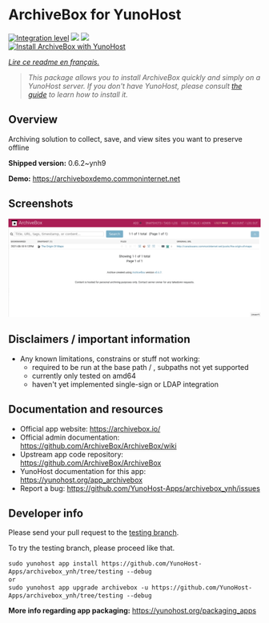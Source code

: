 <!--
N.B.: This README was automatically generated by https://github.com/YunoHost/apps/tree/master/tools/README-generator
It shall NOT be edited by hand.
-->

# ArchiveBox for YunoHost

[![Integration level](https://dash.yunohost.org/integration/archivebox.svg)](https://dash.yunohost.org/appci/app/archivebox) ![](https://ci-apps.yunohost.org/ci/badges/archivebox.status.svg) ![](https://ci-apps.yunohost.org/ci/badges/archivebox.maintain.svg)  
[![Install ArchiveBox with YunoHost](https://install-app.yunohost.org/install-with-yunohost.svg)](https://install-app.yunohost.org/?app=archivebox)

*[Lire ce readme en français.](./README_fr.md)*

> *This package allows you to install ArchiveBox quickly and simply on a YunoHost server.
If you don't have YunoHost, please consult [the guide](https://yunohost.org/#/install) to learn how to install it.*

## Overview

Archiving solution to collect, save, and view sites you want to preserve offline


**Shipped version:** 0.6.2~ynh9

**Demo:** https://archiveboxdemo.commoninternet.net

## Screenshots

![](./doc/screenshots/screenshot_archivebox1.png)

## Disclaimers / important information

* Any known limitations, constrains or stuff not working:
    * required to be run at the base path / , subpaths not yet supported
    * currently only tested on amd64
    * haven't yet implemented single-sign or LDAP integration

## Documentation and resources

* Official app website: https://archivebox.io/
* Official admin documentation: https://github.com/ArchiveBox/ArchiveBox/wiki
* Upstream app code repository: https://github.com/ArchiveBox/ArchiveBox
* YunoHost documentation for this app: https://yunohost.org/app_archivebox
* Report a bug: https://github.com/YunoHost-Apps/archivebox_ynh/issues

## Developer info

Please send your pull request to the [testing branch](https://github.com/YunoHost-Apps/archivebox_ynh/tree/testing).

To try the testing branch, please proceed like that.
```
sudo yunohost app install https://github.com/YunoHost-Apps/archivebox_ynh/tree/testing --debug
or
sudo yunohost app upgrade archivebox -u https://github.com/YunoHost-Apps/archivebox_ynh/tree/testing --debug
```

**More info regarding app packaging:** https://yunohost.org/packaging_apps